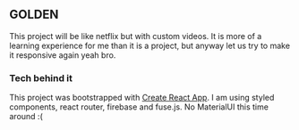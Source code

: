 ## GOLDEN
This project will be like netflix but with custom videos. It is more of a learning experience for me than it is a project,
but anyway let us try to make it responsive again yeah bro.

### Tech behind it

This project was bootstrapped with [Create React App](https://github.com/facebook/create-react-app).
I am using styled components, react router, firebase and fuse.js.
No MaterialUI this time around :(
